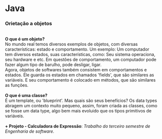 # Java

<h3>Orietação a objetos</h3>
<br>
<b>O que é um objeto?</b>
<br>
No mundo real temos diversos exemplos de objetos, com diversas características: estado e comportamento. Um exemplo: Um computador tem diversos estados, suas características, como: Seu sistema operaciona, seu hardware e etc. Em questões de comportamento, um computador pode fazer algum tipo de barulho, pode desligar, ligar.  
<br>
Agora, objetos de softwares também consistem em comportamentos e estados. Ele guarda os estados em chamados 'fields', que são similares as variáveis. E seu comportamento é colocado em métodos, que são similares as funções. 
<br><br>
<b>O que é uma classe?</b>
<br>
É um template, ou 'blueprint'. Mas quais são seus benefícios? Os data types abragem um contexto muito pequeno, assim, foram criada as classes, como se fosse um data type, algo bem mais evoluido que os tipos primitivos de variáveis. 
<br>
<br>
<b>+ Projeto - Calculadora de Expressão</b>: <i>Trabalho do terceiro semestre de Engenharia de software.</i>
